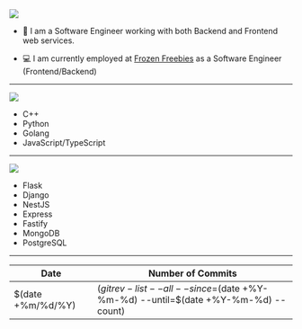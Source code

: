 <img src="https://img.shields.io/badge/About%20Me-orange?style=for-the-badge&color=6577B3" />

- :telescope: I am a Software Engineer working with both Backend and Frontend web services.

- :computer: I am currently employed at [Frozen Freebies](https://twitter.com/freebiesfrozen) as a Software Engineer (Frontend/Backend)

---

<img src="https://img.shields.io/badge/PROGRAMMING%20LANGUAGES-orange?style=for-the-badge&color=00796B" />

- C++
- Python
- Golang
- JavaScript/TypeScript

---

<img src="https://img.shields.io/badge/FRAMEWORKS-orange?style=for-the-badge&color=673AB7" />

- Flask
- Django
- NestJS
- Express
- Fastify
- MongoDB
- PostgreSQL

---

Date       | Number of Commits
-----------|------------------
$(date +%m/%d/%Y) | $(git rev-list --all --since=$(date +%Y-%m-%d) --until=$(date +%Y-%m-%d) --count)